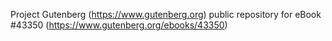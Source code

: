 Project Gutenberg (https://www.gutenberg.org) public repository for eBook #43350 (https://www.gutenberg.org/ebooks/43350)
